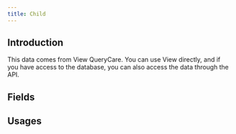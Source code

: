 ```yaml
---
title: Child
---
```


## Introduction

This data comes from View QueryCare. You can use View directly, and if you have access to the database, you can also access the data through the API.

## Fields
<dsgrid class="not-prose mb-4"></dsgrid>

## Usages